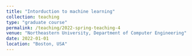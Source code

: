 ```yaml
---
title: "Intorduction to machine learning"
collection: teaching
type: "graduate course"
permalink: /teaching/2022-spring-teaching-4
venue: "Northeastern University, Department of Computer Engineering"
date: 2022-01-01
location: "Boston, USA"
---
```

